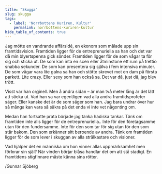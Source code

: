 ```yaml
---
title: "Skugga"
slug: skugga
tags:
  - label: 'Norrbottens Kuriren, Kultur'
    permalink: norrbottens-kuriren-kultur
hide_table_of_contents: true
---
```

Jag mötte en vandrande affärsidé, en ekonom som målade upp sin framtidsvision. Framtiden ligger för de entreprenuriella sa han och det var då min blyertspenna gick sönder. Framtiden ligger för de som vågar ta för sig och sticka ut. De som kan inta en scen eller åtminstone ett rum på trettio snabba sekunder. De som kan presentera sig själva i fem intensiva minuter. De som vågar vara lite galna sa han och stötte skrevet mot en dam på första parkett. Lite crazy. Eller sexy som han också sa. Det var då, just då, jag blev trött.

<!--truncate-->

Visst var han orginell. Men å andra sidan – är man två meter lång är det lätt att sticka ut. Vad han sa var egentligen vad alla andra framtidsprofeter säger. Eller kanske det är de som säger som han. Jag bara undrar över hur så många kan vara så säkra på det enda vi inte vet någonting om. 

Medan han fortsatte prata började jag tänka hädiska tankar. Tänk om framtiden inte alls ligger för de entreprenuriella.. Inte för den företagsamme utan för den fundersamme. Inte för den som tar för sig utan för den som står bakom. Den som erkänner sitt beroende av andra. Tänk om framtiden ligger för de som lever i skuggan av alla strålkastare och visioner. 

Vad hjälper det en människa om hon vinner allas uppmärksamhet men förlorar sin själ? När vinden börjar blåsa handlar det om att stå stadigt. En framtidens stigfinnare måste känna sina rötter.

/Gunnar Sjöberg
